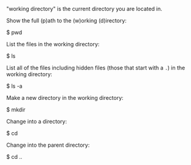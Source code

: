 "working directory" is the current directory you are located in.

Show the full (p)ath to the (w)orking (d)irectory:

$ pwd

List the files in the working directory:

$ ls

List all of the files including hidden files (those that start with a `.`) in
the working directory:

$ ls -a

Make a new directory in the working directory:

$ mkdir <a new name of a directory>

Change into a directory:

$ cd <name of a directory in this directory>

Change into the parent directory:

$ cd ..
